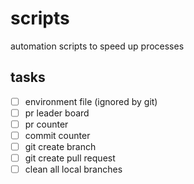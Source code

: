 # scripts

automation scripts to speed up processes

## tasks

-   [ ] environment file (ignored by git)
-   [ ] pr leader board
-   [ ] pr counter
-   [ ] commit counter
-   [ ] git create branch
-   [ ] git create pull request
-   [ ] clean all local branches
